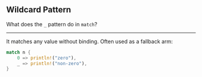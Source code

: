 ## Wildcard Pattern

What does the `_` pattern do in `match`?

---

It matches any value without binding. Often used as a fallback arm:

```rust
match n {
    0 => println!("zero"),
    _ => println!("non-zero"),
}
```

